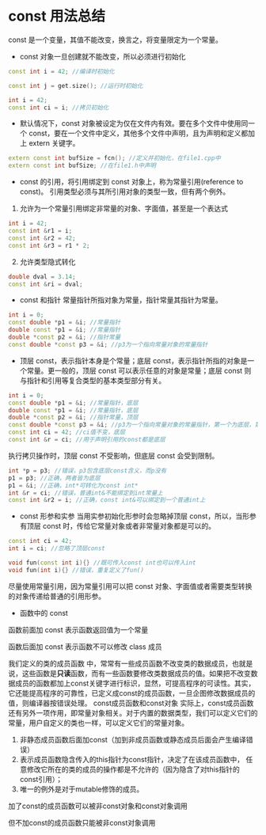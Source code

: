 
# const 用法总结
const 是一个变量，其值不能改变，换言之，将变量限定为一个常量。
- const 对象一旦创建就不能改变，所以必须进行初始化

```cpp
const int i = 42; //编译时初始化
```

```cpp
const int j = get.size(); //运行时初始化
```

```cpp
int i = 42;
const int ci = i; //拷贝初始化
```

- 默认情况下，const 对象被设定为仅在文件内有效。要在多个文件中使用同一个 const，要在一个文件中定义，其他多个文件中声明，且为声明和定义都加上 extern 关键字。

```cpp
extern const int bufSize = fcn(); //定义并初始化，在file1.cpp中
extern const int bufSize; //在file1.h中声明 
```

- const 的引用，将引用绑定到 const 对象上，称为常量引用(reference to const)。
引用类型必须与其所引用对象的类型一致，但有两个例外。
1. 允许为一个常量引用绑定非常量的对象、字面值，甚至是一个表达式
```cpp
int i = 42;
const int &r1 = i;
const int &r2 = 42;
const int &r3 = r1 * 2;
```
2. 允许类型隐式转化
```cpp
double dval = 3.14;
const int &ri = dval;
```

- const 和指针
常量指针所指对象为常量，指针常量其指针为常量。
```cpp
int i = 0;
const double *p1 = &i; //常量指针
double const *p1 = &i; //常量指针
double *const p2 = &i; //指针常量
const double *const p3 = &i; //p3为一个指向常量对象的常量指针
```

- 顶层 const，表示指针本身是个常量；底层 const，表示指针所指的对象是一个常量。更一般的，顶层 const 可以表示任意的对象是常量；底层 const 则与指针和引用等复合类型的基本类型部分有关。
```cpp
int i = 0;
const double *p1 = &i; //常量指针，底层
double const *p1 = &i; //常量指针，底层
double *const p2 = &i; //指针常量，顶层
const double *const p3 = &i; //p3为一个指向常量对象的常量指针，第一个为底层，第二个为顶层
const int ci = 42; //ci值不变，底层
const int &r = ci; //用于声明引用的const都是底层
```

执行拷贝操作时，顶层 const 不受影响，但底层 const 会受到限制。
```cpp
int *p = p3; //错误，p3包含底层const含义，而p没有
p1 = p3; //正确，两者皆为底层
p1 = &i; //正确，int*可转化为const int*
int &r = ci; //错误，普通int&不能绑定到int常量上
const int &r2 = i; //正确，const int&可以绑定到一个普通int上
```

- const 形参和实参
当用实参初始化形参时会忽略掉顶层 const，所以，当形参有顶层 const 时，传给它常量对象或者非常量对象都是可以的。
```cpp
const int ci = 42;
int i = ci; //忽略了顶层const

void fun(const int i){} //既可传入const int也可以传入int
void fun(int i){} //错误，重复定义了fun()
```
尽量使用常量引用，因为常量引用可以把 const 对象、字面值或者需要类型转换的对象传递给普通的引用形参。

- 函数中的 const

函数前面加 const 表示函数返回值为一个常量

函数后面加 const 表示函数不可以修改 class 成员

我们定义的类的成员函数 中，常常有一些成员函数不改变类的数据成员，也就是说，这些函数是**只读**函数，而有一些函数要修改类数据成员的值。如果把不改变数据成员的函数都加上const关键字进行标识，显然，可提高程序的可读性。其实，它还能提高程序的可靠性，已定义成const的成员函数，一旦企图修改数据成员的值，则编译器按错误处理。 const成员函数和const对象 实际上，const成员函数还有另外一项作用，即常量对象相关。对于内置的数据类型，我们可以定义它们的常量，用户自定义的类也一样，可以定义它们的常量对象。
　　
1. 非静态成员函数后面加const（加到非成员函数或静态成员后面会产生编译错误）
2. 表示成员函数隐含传入的this指针为const指针，决定了在该成员函数中，
任意修改它所在的类的成员的操作都是不允许的（因为隐含了对this指针的const引用）；
3. 唯一的例外是对于mutable修饰的成员。

加了const的成员函数可以被非const对象和const对象调用

但不加const的成员函数只能被非const对象调用
